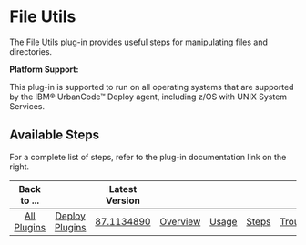 
File Utils
==========

The File Utils plug-in provides useful steps for manipulating files and directories.

**Platform Support:**

This plug-in is supported to run on all operating systems that are supported by the IBM® UrbanCode™ Deploy agent, including z/OS with UNIX System Services.


Available Steps
---------------

For a complete list of steps, refer to the plug-in documentation link on the right.



|          Back to ...          ||         Latest Version         ||||||
|:-----------------------------:|:------------------------------:| :---: | :---: | :---: | :---: | :---: | :---: |
| [All Plugins](../../index.md) | [Deploy Plugins](../README.md) |[87.1134890](https://raw.githubusercontent.com/UrbanCode/IBM-UCD-PLUGINS/main/files/FileUtils/ucd-FileUtils-87.1134890.zip)|[Overview](overview.md)|[Usage](usage.md)|[Steps](steps.md)|[Troubleshooting](troubleshooting.md)|[Downloads](downloads.md)|
